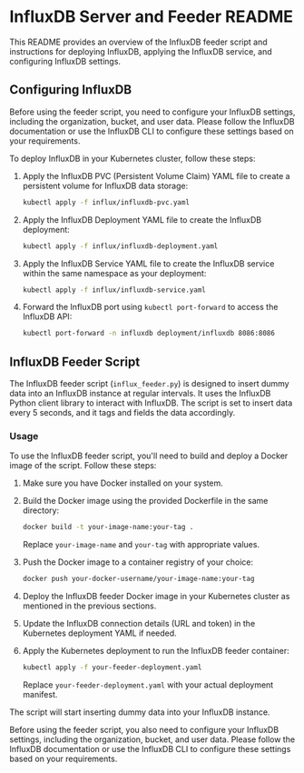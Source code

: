 
# InfluxDB Server and Feeder README

This README provides an overview of the InfluxDB feeder script and instructions for deploying InfluxDB, applying the InfluxDB service, and configuring InfluxDB settings.

## Configuring InfluxDB

Before using the feeder script, you need to configure your InfluxDB settings, including the organization, bucket, and user data. Please follow the InfluxDB documentation or use the InfluxDB CLI to configure these settings based on your requirements.


To deploy InfluxDB in your Kubernetes cluster, follow these steps:

1. Apply the InfluxDB PVC (Persistent Volume Claim) YAML file to create a persistent volume for InfluxDB data storage:

   ```bash
   kubectl apply -f influx/influxdb-pvc.yaml
   ```

2. Apply the InfluxDB Deployment YAML file to create the InfluxDB deployment:

   ```bash
   kubectl apply -f influx/influxdb-deployment.yaml
   ```

3. Apply the InfluxDB Service YAML file to create the InfluxDB service within the same namespace as your deployment:

   ```bash
   kubectl apply -f influx/influxdb-service.yaml
   ```

4. Forward the InfluxDB port using `kubectl port-forward` to access the InfluxDB API:

   ```bash
   kubectl port-forward -n influxdb deployment/influxdb 8086:8086
   ```



## InfluxDB Feeder Script

The InfluxDB feeder script (`influx_feeder.py`) is designed to insert dummy data into an InfluxDB instance at regular intervals. It uses the InfluxDB Python client library to interact with InfluxDB. The script is set to insert data every 5 seconds, and it tags and fields the data accordingly.


### Usage

To use the InfluxDB feeder script, you'll need to build and deploy a Docker image of the script. Follow these steps:

1. Make sure you have Docker installed on your system.

2. Build the Docker image using the provided Dockerfile in the same directory:

   ```bash
   docker build -t your-image-name:your-tag .
   ```

   Replace `your-image-name` and `your-tag` with appropriate values.

3. Push the Docker image to a container registry of your choice:

   ```bash
   docker push your-docker-username/your-image-name:your-tag
   ```

4. Deploy the InfluxDB feeder Docker image in your Kubernetes cluster as mentioned in the previous sections.

5. Update the InfluxDB connection details (URL and token) in the Kubernetes deployment YAML if needed.

6. Apply the Kubernetes deployment to run the InfluxDB feeder container:

   ```bash
   kubectl apply -f your-feeder-deployment.yaml
   ```

   Replace `your-feeder-deployment.yaml` with your actual deployment manifest.

The script will start inserting dummy data into your InfluxDB instance.

Before using the feeder script, you also need to configure your InfluxDB settings, including the organization, bucket, and user data. Please follow the InfluxDB documentation or use the InfluxDB CLI to configure these settings based on your requirements.


